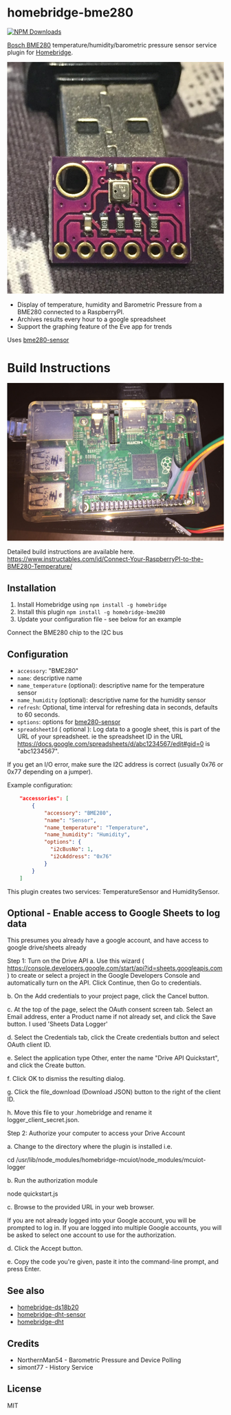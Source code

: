 # homebridge-bme280


[![NPM Downloads](https://img.shields.io/npm/dm/homebridge-bme280.svg?style=flat)](https://npmjs.org/package/homebridge-bme280)

[Bosch BME280](https://www.bosch-sensortec.com/bst/products/all_products/bme280)
temperature/humidity/barometric pressure sensor service plugin for [Homebridge](https://github.com/nfarina/homebridge).

![BME-280](images/IMG_0523.jpg)

* Display of temperature, humidity and Barometric Pressure from a BME280 connected to a RaspberryPI.
* Archives results every hour to a google spreadsheet
* Support the graphing feature of the Eve app for trends

Uses [bme280-sensor](https://www.npmjs.com/package/bme280-sensor)

# Build Instructions

![RPI BME-280](images/IMG_0585.jpg)

Detailed build instructions are available here. https://www.instructables.com/id/Connect-Your-RaspberryPI-to-the-BME280-Temperature/

## Installation
1.	Install Homebridge using `npm install -g homebridge`
2.	Install this plugin `npm install -g homebridge-bme280`
3.	Update your configuration file - see below for an example

Connect the BME280 chip to the I2C bus

## Configuration
* `accessory`: "BME280"
* `name`: descriptive name
* `name_temperature` (optional): descriptive name for the temperature sensor
* `name_humidity` (optional): descriptive name for the humidity sensor
* `refresh`: Optional, time interval for refreshing data in seconds, defaults to 60 seconds.
* `options`: options for [bme280-sensor](https://www.npmjs.com/package/bme280-sensor)
* `spreadsheetId` ( optional ): Log data to a google sheet, this is part of the URL of your spreadsheet.  ie the spreadsheet ID in the URL https://docs.google.com/spreadsheets/d/abc1234567/edit#gid=0 is "abc1234567".

If you get an I/O error, make sure the I2C address is correct (usually 0x76 or 0x77 depending on a jumper).

Example configuration:

```json
    "accessories": [
        {
            "accessory": "BME280",
            "name": "Sensor",
            "name_temperature": "Temperature",
            "name_humidity": "Humidity",
            "options": {
              "i2cBusNo": 1,
              "i2cAddress": "0x76"
            }
        }
    ]
```

This plugin creates two services: TemperatureSensor and HumiditySensor.

## Optional - Enable access to Google Sheets to log data

This presumes you already have a google account, and have access to google drive/sheets already

Step 1: Turn on the Drive API
a. Use this wizard ( https://console.developers.google.com/start/api?id=sheets.googleapis.com )
to create or select a project in the Google Developers Console and automatically turn on the API. Click Continue, then Go to credentials.

b. On the Add credentials to your project page, click the Cancel button.

c. At the top of the page, select the OAuth consent screen tab. Select an Email address, enter a Product name if not already set, and click the Save button.  I used 'Sheets Data Logger'

d. Select the Credentials tab, click the Create credentials button and select OAuth client ID.

e. Select the application type Other, enter the name "Drive API Quickstart", and click the Create button.

f. Click OK to dismiss the resulting dialog.

g. Click the file_download (Download JSON) button to the right of the client ID.

h. Move this file to your .homebridge and rename it logger_client_secret.json.

Step 2: Authorize your computer to access your Drive Account

a. Change to the directory where the plugin is installed i.e.

cd /usr/lib/node_modules/homebridge-mcuiot/node_modules/mcuiot-logger

b. Run the authorization module

node quickstart.js

c. Browse to the provided URL in your web browser.

If you are not already logged into your Google account, you will be prompted to log in. If you are logged into multiple Google accounts, you will be asked to select one account to use for the authorization.

d. Click the Accept button.

e. Copy the code you're given, paste it into the command-line prompt, and press Enter.

## See also

* [homebridge-ds18b20](https://www.npmjs.com/package/homebridge-ds18b20)
* [homebridge-dht-sensor](https://www.npmjs.com/package/homebridge-dht-sensor)
* [homebridge-dht](https://www.npmjs.com/package/homebridge-dht)

## Credits
* NorthernMan54 - Barometric Pressure and Device Polling
* simont77 - History Service

## License

MIT
